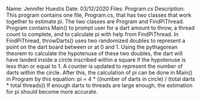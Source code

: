 Name: Jennifer Huestis
Date: 03/12/2020
Files: Program.cs
Description: This program contains one file, Program.cs, that has two classes that work together to estimate pi. The two classes are
  Program and FindPiThread. Program contains Main() to prompt user for a dart amount to throw, a thread count to complete, and to
  calculate pi with help from FindPiThread. In FindPiThread, throwDarts() uses two randomized doubles to represent a point on the dart
  board between or at 0 and 1. Using the pythagorean theorem to calculate the hypotenuse of these two doubles, the dart will have landed
  inside a circle inscribed within a square if the hypotenuse is less than or equal to 1. A counter is updated to represent the number
  of darts within the circle. After this, the calculation of pi can be done in Main() in Program by this equation: 
    pi = 4 * ((number of darts in circle) / (total darts * total threads))
  If enough darts to threads are large enough, the estimation for pi should become more accurate.
